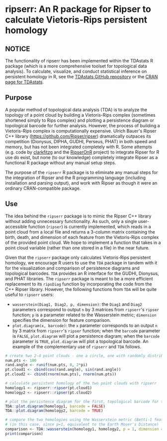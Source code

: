 # ripserr: An R package for Ripser to calculate Vietoris-Rips persistent homology

## NOTICE

The functionality of ripserr has been implemented within the TDAstats R package (which is a more comprehensive toolset for topological data analysis). To calculate, visualize, and conduct statistical inference on persistent homology in R, see the [TDAstats GitHub repository](https://github.com/rrrlw/TDAstats) or the [CRAN page for TDAstats](https://CRAN.R-project.org/package=TDAstats).

## Purpose

A popular method of topological data analysis (TDA) is to analyze the topology of a point cloud by building a Vietoris-Rips complex (sometimes shortened simply to Rips complex) and plotting a persistence diagram or topological barcode for further  analysis. However, the process of building a Vietoris-Rips complex is computationally expensive. Ulrich Bauer's Ripser C++ library (https://github.com/Ripser/ripser) dramatically outpaces its competition (Dionysus, DIPHA, GUDHI, Perseus, PHAT) in both speed and memory, but has not been integrated completely with R. Some attempts (e.g. code by [clarkfitzg](https://gist.github.com/clarkfitzg/5f81592cf851e6cfe14187e4cdede56a) and the [RipserOnR](https://github.com/holt0102/RipserOnR) project) to integrate Ripser for R use do exist, but none (to our knowledge) completely integrate Ripser as a functional R package without any manual setup steps.

The purpose of the `ripserr` R package is to eliminate any manual steps for the integration of Ripser and the R programming language (including installation and parsing output), and work with Ripser as though it were an ordinary CRAN-compatible package.

## Use

The idea behind the `ripserr` package is to mimic the Ripser C++ library without adding unnecessary functionality. As such, only a single user-accessible function (`ripser`) is currently implemented, which reads in a point cloud from a local file and returns a 3-column matrix containing the birth, death, and dimension of each feature from the Vietoris-Rips complex of the provided point cloud. We hope to implement a function that takes in a point cloud variable (rather than one stored in a file) in the near future.

Given that the `ripserr` package only calculates Vietoris-Rips persistent homology, we encourage R users to use the `TDA` package in tandem with it for the visualization and comparison of persistence diagrams and topological barcodes. `TDA` provides an R interface for the GUDHI, Dionysus, and PHAT libraries. The `ripserr` package is meant to be a more efficient replacement to its `ripsDiag` function by incorporating the code from the C++ Ripser library. However, the following functions from `TDA` will be quite useful to `ripserr` users:
* `wasserstein(Diag1, Diag2, p, dimension)`: the `Diag1` and `Diag2` parameters correspond to output `n` by 3 matrices from `ripserr`'s `ripser` function; `p` is a parameter related to the Wasserstein metric; `dimension` specifies the dimension for feature comparison.
* `plot.diagram(x, barcode)`: the `x` parameter corresponds to an output `n` by 3 matrix from `ripserr`'s `ripser` function; when the `barcode` parameter is `FALSE`, `plot.diagram` will plot a persistence diagram; when the `barcode` parameter is `TRUE`, `plot.diagram` will plot a topological barcode.
An example of the complementary use of `ripserr` and `TDA` follows.
```r
# create two 2-d point clouds - one a circle, one with randomly distributed points
num.pts <- 100
rand.angle <- runif(num.pts, 0, 2*pi)
pt.cloud1 <- cbind(cos(rand.angle), sin(rand.angle))
pt.cloud2 <- cbind(rnorm(num.pts), rnorm(num.pts))

# calculate persistent homology of the two point clouds with ripserr
homology1 <- ripserr::ripser(pt.cloud1)
homology2 <- ripserr::ripser(pt.cloud2)

# plot the persistence diagram for the first, topological barcode for the second
TDA::plot.diagram(homology1, barcode = FALSE)
TDA::plot.diagram(homology2, barcode = TRUE)

# compare the two homologies using the Wasserstein metric (Betti-1 features)
# (in this case, since p=1, equivalent to the Earth Mover's Distance)
comparison <- TDA::wasserstein(homology1, homology2, p = 1, dimension = 1)
print(comparison)
```
